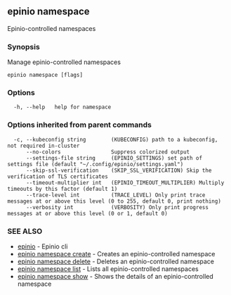 ## epinio namespace

Epinio-controlled namespaces

### Synopsis

Manage epinio-controlled namespaces

```
epinio namespace [flags]
```

### Options

```
  -h, --help   help for namespace
```

### Options inherited from parent commands

```
  -c, --kubeconfig string        (KUBECONFIG) path to a kubeconfig, not required in-cluster
      --no-colors                Suppress colorized output
      --settings-file string     (EPINIO_SETTINGS) set path of settings file (default "~/.config/epinio/settings.yaml")
      --skip-ssl-verification    (SKIP_SSL_VERIFICATION) Skip the verification of TLS certificates
      --timeout-multiplier int   (EPINIO_TIMEOUT_MULTIPLIER) Multiply timeouts by this factor (default 1)
      --trace-level int          (TRACE_LEVEL) Only print trace messages at or above this level (0 to 255, default 0, print nothing)
      --verbosity int            (VERBOSITY) Only print progress messages at or above this level (0 or 1, default 0)
```

### SEE ALSO

* [epinio](epinio.md)	 - Epinio cli
* [epinio namespace create](epinio_namespace_create.md)	 - Creates an epinio-controlled namespace
* [epinio namespace delete](epinio_namespace_delete.md)	 - Deletes an epinio-controlled namespace
* [epinio namespace list](epinio_namespace_list.md)	 - Lists all epinio-controlled namespaces
* [epinio namespace show](epinio_namespace_show.md)	 - Shows the details of an epinio-controlled namespace

